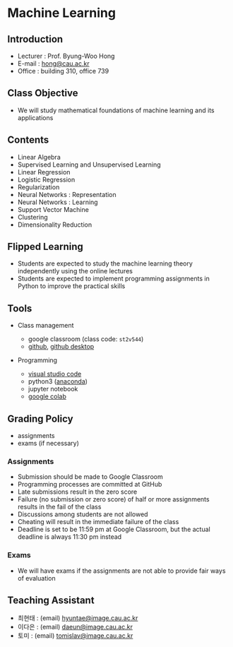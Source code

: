 # Machine Learning

## Introduction

- Lecturer : Prof. Byung-Woo Hong
- E-mail : hong@cau.ac.kr
- Office : building 310, office 739

## Class Objective

- We will study mathematical foundations of machine learning and its applications

## Contents

- Linear Algebra
- Supervised Learning and Unsupervised Learning
- Linear Regression
- Logistic Regression
- Regularization
- Neural Networks : Representation
- Neural Networks : Learning
- Support Vector Machine
- Clustering
- Dimensionality Reduction

## Flipped Learning

- Students are expected to study the machine learning theory independently using the online lectures
- Students are expected to implement programming assignments in Python to improve the practical skills

## Tools

- Class management
  - google classroom (class code: `st2v544`)
  - [github](https://github.com), [github desktop](https://desktop.github.com)

- Programming
  - [visual studio code](https://code.visualstudio.com)
  - python3 ([anaconda](https://www.anaconda.com))
  - jupyter notebook
  - [google colab](https://colab.research.google.com)

## Grading Policy

- assignments
- exams (if necessary)

### Assignments

- Submission should be made to Google Classroom
- Programming processes are committed at GitHub
- Late submissions result in the zero score
- Failure (no submission or zero score) of half or more assignments results in the fail of the class
- Discussions among students are not allowed
- Cheating will result in the immediate failure of the class
- Deadline is set to be 11:59 pm at Google Classroom, but the actual deadline is always 11:30 pm instead

### Exams

- We will have exams if the assignments are not able to provide fair ways of evaluation

## Teaching Assistant

- 최현태 : (email) hyuntae@image.cau.ac.kr
- 이다은 : (email) daeun@image.cau.ac.kr
- 토미 : (email) tomislav@image.cau.ac.kr
